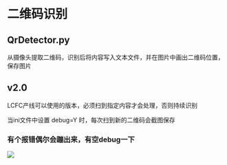 # 二维码识别

## QrDetector.py

从摄像头提取二维码，识别后将内容写入文本文件，并在图片中画出二维码位置，保存图片

## v2.0

LCFC产线可以使用的版本，必须扫到指定内容才会处理，否则持续识别

当ini文件中设置 debug=Y 时，每次扫到新的二维码会截图保存

### 有个报错偶尔会蹦出来，有空debug一下

![](error.jpg)
